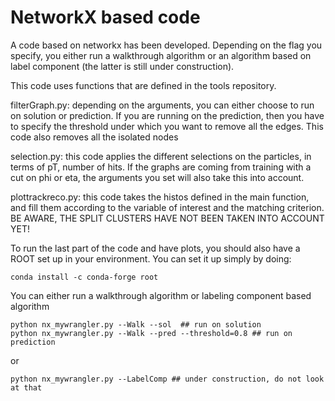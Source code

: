 # NetworkX based code
A code based on networkx has been developed. Depending on the flag you specify, you either run a walkthrough algorithm or an algorithm based on label component (the latter is still under construction).

This code uses functions that are defined in the tools repository.

filterGraph.py: depending on the arguments, you can either choose to run on solution or prediction.
If you are running on the prediction, then you have to specify the threshold under which you want to remove all the edges.
This code also removes all the isolated nodes

selection.py: this code applies the different selections on the particles, in terms of pT, number of hits. If the graphs are coming from training with a cut on phi or eta, the arguments you set will also take this into account.

plottrackreco.py: this code takes the histos defined in the main function, and fill them according to the variable of interest and the matching criterion. BE AWARE, THE SPLIT CLUSTERS HAVE NOT BEEN TAKEN INTO ACCOUNT YET!

To run the last part of the code and have plots, you should also have a ROOT set up in your environment. You can set it up simply by doing:
```
conda install -c conda-forge root
```

You can either run a walkthrough algorithm or labeling component based algorithm

```
python nx_mywrangler.py --Walk --sol  ## run on solution
python nx_mywrangler.py --Walk --pred --threshold=0.8 ## run on prediction
```

or

```
python nx_mywrangler.py --LabelComp ## under construction, do not look at that
```
